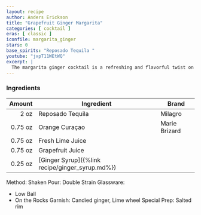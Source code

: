 ```yaml
---
layout: recipe
author: Anders Erickson
title: "Grapefruit Ginger Margarita"
categories: [ cocktail ]
eras: [ classic ]
iconfile: margarita_ginger
stars: 0
base_spirits: "Reposado Tequila "
youtube: "jxpT11WEtWQ"
excerpt: |
  The margarita ginger cocktail is a refreshing and flavorful twist on the classic margarita. It combines the bold flavors of ginger with the zesty lime juice and tequila, creating a unique and exciting drink.
---
```


### Ingredients

|  Amount | Ingredient                                      | Brand         |
| ------: | ----------------------------------------------- | ------------- |
|    2 oz | Reposado Tequila                                | Milagro       |
| 0.75 oz | Orange Curaçao                                  | Marie Brizard |
| 0.75 oz | Fresh Lime Juice                                |
| 0.75 oz | Grapefruit Juice                                |
| 0.25 oz | [Ginger Syrup]({%link recipe/ginger_syrup.md%}) |

Method: Shaken
Pour: Double Strain
Glassware:

- Low Ball
- On the Rocks
  Garnish: Candied ginger, Lime wheel
  Special Prep: Salted rim
